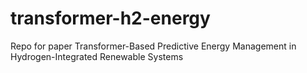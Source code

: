 # transformer-h2-energy
Repo for paper Transformer-Based Predictive Energy Management in Hydrogen-Integrated Renewable Systems

